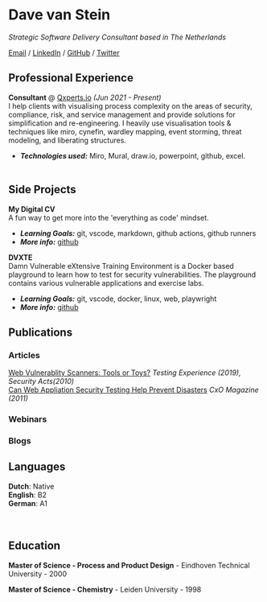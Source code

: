 # Dave van Stein

_Strategic Software Delivery Consultant based in The Netherlands_ <br>

[Email](mailto:dvanstein@qxperts.io) / [LinkedIn](https://www.linkedin.com/in/dvstein/) / [GitHub](https://github.com/davevs/) / [Twitter](https://twitter.com/Dave_von_S/) 

## Professional Experience

**Consultant** @ [Qxperts.io](https://qxperts.io/) _(Jun 2021 - Present)_ <br>
I help clients with visualising process complexity on the areas of security, compliance, risk, and service management and provide solutions for simplification and re-engineering. I heavily use visualisation tools & techniques like miro, cynefin, wardley mapping, event storming, threat modeling, and liberating structures.
  - **_Technologies used:_** Miro, Mural, draw.io, powerpoint, github, excel.
<br><br>


   
## Side Projects

**My Digital CV**<br>
A fun way to get more into the 'everything as code' mindset.
- **_Learning Goals:_** git, vscode, markdown, github actions, github runners
- **_More info:_** [github](https://github.com/davevs/cv)
  <br>

**DVXTE**<br>
Damn Vulnerable eXtensive Training Environment is a Docker based playground to learn how to test for security vulnerabilities. The playground contains various vulnerable applications and exercise labs. 
- **_Learning Goals:_** git, vscode, docker, linux, web, playwright
- **_More info:_** [github](https://github.com/davevs/dvxte)
  <br>


## Publications
    
### Articles
[Web Vulnerablity Scanners: Tools or Toys?](https://github.com/cv/assets/articles/200902_TestingExperience_p31-34.pdf) _Testing Experience (2019), Security Acts(2010)_ <br>
[Can Web Appliation Security Testing Help Prevent Disasters](https://github.com/cv/assets/articles/201106_CxOMag_p46.pdf) _CxO Magazine (2011)_ <br>


### Webinars

### Blogs

## Languages

**Dutch**: Native <br>
**English**: B2 <br>
**German**: A1 <br>
<br><br>

## Education

**Master of Science - Process and Product Design** - Eindhoven Technical University - 2000<br>

**Master of Science - Chemistry** - Leiden University - 1998<br>
